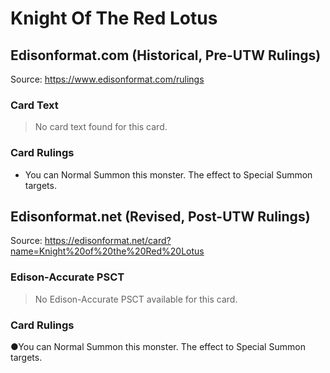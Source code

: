# Knight Of The Red Lotus

## Edisonformat.com (Historical, Pre-UTW Rulings)

Source: https://www.edisonformat.com/rulings

### Card Text

> No card text found for this card.

### Card Rulings

*   You can Normal Summon this monster. The effect to Special Summon targets.

## Edisonformat.net (Revised, Post-UTW Rulings)

Source: https://edisonformat.net/card?name=Knight%20of%20the%20Red%20Lotus

### Edison-Accurate PSCT

> No Edison-Accurate PSCT available for this card.

### Card Rulings

●You can Normal Summon this monster. The effect to Special Summon targets.
            